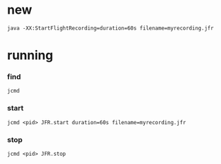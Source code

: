 # new 
```
java -XX:StartFlightRecording=duration=60s filename=myrecording.jfr
```
# running 
### find <pid>
```
jcmd
```
### start
```
jcmd <pid> JFR.start duration=60s filename=myrecording.jfr
```
### stop
```
jcmd <pid> JFR.stop
```
